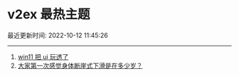 # v2ex 最热主题

最近更新时间: 2022-10-12 11:45:26

--- 
1. [win11 把 ui 玩透了](https://www.v2ex.com/t/886216) 
2. [大家第一次感觉身体断崖式下滑是在多少岁？](https://www.v2ex.com/t/886246) 
